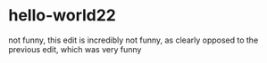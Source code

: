 # hello-world22
not funny, this edit is incredibly not funny, as clearly opposed to the previous edit, which was very funny
